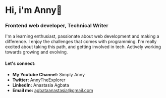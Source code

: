 # Hi, i'm Anny👋
### Frontend web developer, Technical Writer

I'm a learning enthusiast, passionate about web development and making a difference. I enjoy the challenges that comes with programming. I'm really excited about taking this path, and getting involved in tech. Actively working towards growing and evolving.

#### Let's connect:
- **My Youtube Channel:** Simply Anny
- **Twitter:** AnnyTheExplorer
- **LinkedIn:** Anastasia Agbata
- **Email me:** agbataanastasia@gmail.com
